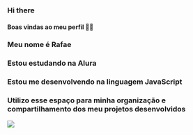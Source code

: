 ### Hi there
#### Boas vindas ao meu perfil 💙💙
### Meu nome é Rafae

### Estou estudando na Alura
### Estou me desenvolvendo na linguagem JavaScript
### Utilizo esse espaço para minha organização e compartilhamento dos meu projetos desenvolvidos

![]([https://tenor.com/1la5.gif)



